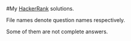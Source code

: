 
#My [HackerRank](https://www.hackerrank.com/) solutions.

File names denote question names respectively.

Some of them are not complete answers.
